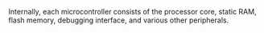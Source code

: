 Internally, each microcontroller consists of the processor core, static RAM, flash memory, debugging interface, and various other peripherals. 